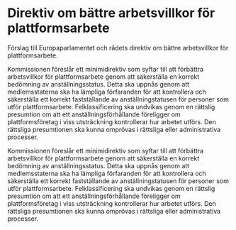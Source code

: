 # Direktiv om bättre arbetsvillkor för plattformsarbete

Förslag till Europaparlamentet och rådets direktiv om bättre arbetsvillkor för plattformsarbete.

Kommissionen föreslår ett minimidirektiv som syftar till att förbättra arbetsvillkor för plattformsarbete genom att säkerställa en korrekt bedömning av anställningsstatus. Detta ska uppnås genom att medlemsstaterna ska ha lämpliga förfaranden för att kontrollera och säkerställa ett korrekt fastställande av anställningstatusen för personer som utför plattformsarbete. Felklassificering ska undvikas genom en rättslig presumtion om att ett anställningsförhållande föreligger om plattformsföretag i viss utsträckning kontrollerar hur arbetet utförs. Den rättsliga presumtionen ska kunna omprövas i rättsliga eller administrativa processer.

Kommissionen föreslår ett minimidirektiv som syftar till att förbättra arbetsvillkor för plattformsarbete genom att säkerställa en korrekt bedömning av anställningsstatus. Detta ska uppnås genom att medlemsstaterna ska ha lämpliga förfaranden för att kontrollera och
säkerställa ett korrekt fastställande av anställningstatusen för personer som utför plattformsarbete. Felklassificering ska undvikas genom en rättslig presumtion om att ett anställningsförhållande föreligger om plattformsföretag i viss utsträckning kontrollerar hur arbetet utförs. Den rättsliga presumtionen ska kunna omprövas i rättsliga eller administrativa processer.
